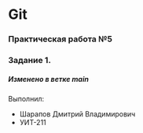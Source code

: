 # Git
### Практическая работа №5
### Задание 1.
##### Изменено в ветке main
Выполнил:
* Шарапов Дмитрий Владимирович
* УИТ-211